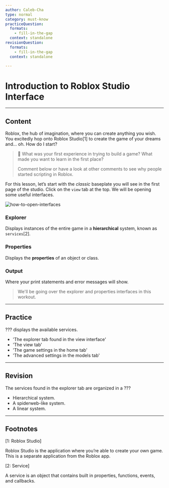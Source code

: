 ```yaml
---
author: Caleb-Cha
type: normal
category: must-know
practiceQuestion:
  formats:
    - fill-in-the-gap
  context: standalone
revisionQuestion:
  formats:
    - fill-in-the-gap
  context: standalone

---
```


# Introduction to Roblox Studio Interface

---

## Content
Roblox, the hub of imagination, where you can create anything you wish. You excitedly hop onto Roblox Studio[1] to create the game of your dreams and… oh. How do I start? 

> 💬 What was your first experience in trying to build a game? What made you want to learn in the first place? 
>
> Comment below or have a look at other comments to see why people started scripting in Roblox.

For this lesson, let’s start with the *classic* baseplate you will see in the first page of the studio. Click on the `view` tab at the top. We will be opening some useful interfaces.

![how-to-open-interfaces](https://img.enkipro.com/16963aa3331f712371ecb174c33bd5da.png)

### Explorer

Displays instances of the entire game in a **hierarchical** system, known as `services`[2].

### Properties

Displays the **properties** of an object or class.

### Output

Where your print statements and error messages will show.

> We'll be going over the explorer and properties interfaces in this workout.
---

## Practice

??? displays the available services.

- 'The explorer tab found in the view interface'
- 'The view tab'
- 'The game settings in the home tab'
- 'The advanced settings in the models tab'

---
## Revision

The services found in the explorer tab are organized in a ???

- Hierarchical system.
- A spiderweb-like system.
- A linear system.

---

## Footnotes

[1: Roblox Studio]

Roblox Studio is the application where you’re able to create your own game. This is a separate application from the Roblox app.

[2: Service]

A service is an object that contains built in properties, functions, events, and callbacks.